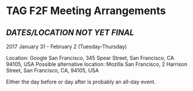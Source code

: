 # TAG F2F Meeting Arrangements
## ***DATES/LOCATION NOT YET FINAL***

2017 January 31 - February 2 (Tuesday-Thursday)

Location: Google San Francisco, 345 Spear Street, San Francisco, CA 94105, USA
Possible alternative location: Mozilla San Francisco, 2 Harrison Street, San Francisco, CA, 94105, USA

Either the day before or day after is probably an all-day event.
